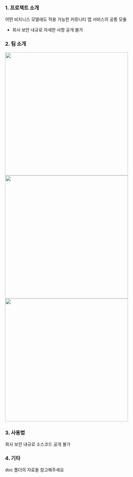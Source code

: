 ### 1. 프로잭트 소개

어떤 비지니스 모델에도 적용 가능한 커뮤니티 앱 서비스의 공통 모듈
- 회사 보안 내규로 자세한 사항 공개 불가

### 2. 팀 소개

<img src = "https://user-images.githubusercontent.com/55734369/113570530-7dacee00-964f-11eb-96f1-4b98f5abab99.jpg" width="400px">

<img src = "https://user-images.githubusercontent.com/55734369/113569837-1fcbd680-964e-11eb-9c32-4a4ed53dcce1.jpg" width="400px">

<img src = "https://user-images.githubusercontent.com/55734369/113570113-a84a7700-964e-11eb-913a-247a05e7e209.jpg" width="400px">


### 3. 사용법

회사 보안 내규로 소스코드 공개 불가

### 4. 기타

doc 폴더의 자료들 참고해주세요
